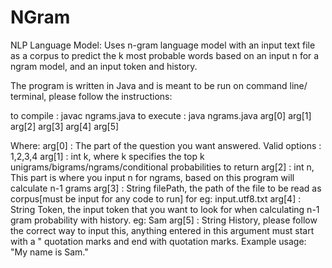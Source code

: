 # NGram
NLP Language Model: Uses n-gram language model with an input text file as a corpus to predict the k most probable words based on an input n for a ngram model, and an input token and history.

The program is written in Java and is meant to be run on command line/ terminal, please follow the instructions:

to compile : javac ngrams.java
to execute : java ngrams.java arg[0] arg[1] arg[2] arg[3] arg[4] arg[5]

Where: arg[0] : The part of the question you want answered. Valid options : 1,2,3,4
       arg[1] : int k, where k specifies the top k unigrams/bigrams/ngrams/conditional probabilities to return
       arg[2] : int n, This part is where you input n for ngrams, based on this program will calculate n-1 grams
       arg[3] : String filePath, the path of the file to be read as corpus[must be input for any code to run] for eg: input.utf8.txt
       arg[4] : String Token, the input token that you want to look for when calculating n-1 gram probability with history. eg: Sam
       arg[5] : String History, please follow the correct way to input this, anything entered in this argument must start with a " quotation marks and end with                     quotation marks. Example usage: "My name is Sam."
                

